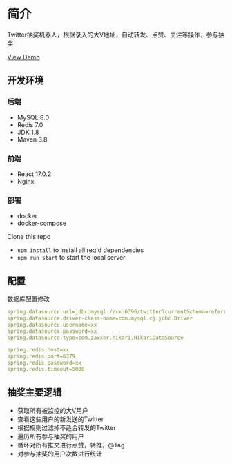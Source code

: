 # 简介
Twitter抽奖机器人，根据录入的大V地址，自动转发、点赞、关注等操作，参与抽奖

[View Demo](http://idart.work/)

## 开发环境
### 后端
- MySQL 8.0
- Redis 7.0
- JDK 1.8
- Maven 3.8
### 前端
- React 17.0.2
- Nginx
### 部署
- docker
- docker-compose

Clone this repo
- `npm install` to install all req'd dependencies
- `npm run start` to start the local server

## 配置
数据库配置修改
```yaml
spring.datasource.url=jdbc:mysql://xx:6396/twitter?currentSchema=referral
spring.datasource.driver-class-name=com.mysql.cj.jdbc.Driver
spring.datasource.username=xx
spring.datasource.password=xx
spring.datasource.type=com.zaxxer.hikari.HikariDataSource 

spring.redis.host=xx
spring.redis.port=6379
spring.redis.password=xx
spring.redis.timeout=5000
```

## 抽奖主要逻辑
- 获取所有被监控的大V用户
- 查看这些用户的新发送的Twitter
- 根据规则过滤掉不适合转发的Twitter
- 遍历所有参与抽奖的用户
- 循环对所有推文进行点赞，转推，@Tag
- 对参与抽奖的用户次数进行统计